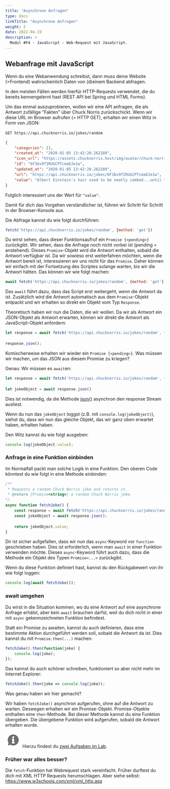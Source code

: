 ```yaml
---
title: "Asynchrone Anfragen"
type: docs
linkTitle: "Asynchrone Anfragen"
weight: 5
date: 2022-04-19
description: >
  Modul #F4 - JavaScript - Web-Request mit JavaScript.
---
```


## Webanfrage mit JavaScript
Wenn du eine Webanwendung schreibst, dann muss deine Website (=Frontend) wahrscheinlich Daten von (d)einem Backend abfragen.

In den meisten Fällen werden hierfür HTTP-Requests verwendet, die du bereits kennengelernt hast (REST API bei Spring und HTML Forms).

Um das einmal auszuprobieren, wollen wir eine API anfragen, die als Antwort zufällige "Fakten" über Chuck Norris zurückschickt. Wenn wir diese URL im Browser aufrufen (= HTTP GET), erhalten wir einen Witz in Form von JSON:

`GET https://api.chucknorris.io/jokes/random`

```json
{
    "categories": [],
    "created_at": "2020-01-05 13:42:20.262289",
    "icon_url": "https://assets.chucknorris.host/img/avatar/chuck-norris.png",
    "id": "6F3bv9fIRUGCPTcma6Je1w",
    "updated_at": "2020-01-05 13:42:20.262289",
    "url": "https://api.chucknorris.io/jokes/6F3bv9fIRUGCPTcma6Je1w",
    "value": "Albert Einstein's hair used to be neatly combed...until the day he met Chuck Norris."
}
```

Folglich interessiert uns der Wert für `"value"`.

Damit für dich das Vorgehen verständlicher ist, führen wir Schritt für Schritt in der Browser-Konsole aus.

Die Abfrage kannst du wie folgt durchführen:
```javascript
fetch('https://api.chucknorris.io/jokes/random', {method: 'get'})
```
Du wirst sehen, dass dieser Funktionsaufruf ein `Promise {<pending>}` zurückgibt. Wir sehen, dass die Anfrage noch nicht vorbei ist (pending = anstehend). Dieses `Promise`-Objekt wird die Antwort enthalten, sobald die Antwort verfügbar ist. Da wir sowieso erst weiterfahren möchten, wenn die Antwort bereit ist, interessieren wir uns  nicht für das `Promise`. Daher können wir einfach mit der Fortsetzung des Scriptes solange warten, bis wir die Antwort hätten. Das können wir wie folgt machen:

```javascript
await fetch('https://api.chucknorris.io/jokes/random', {method: 'get'})
```

Das `await` führt dazu, dass das Script erst weitergeht, wenn die Antwort da ist. Zusätzlich wird die Antwort automatisch aus dem `Promise`-Objekt entpackt und wir erhalten so direkt ein Objekt vom Typ `Response`.

Theoretisch haben wir nun die Daten, die wir wollen. Da wir als Antwort ein JSON-Objekt als Antwort erwarten, können wir direkt die Antwort als JavaScript-Objekt anfordern:

```javascript
let response = await fetch('https://api.chucknorris.io/jokes/random', {method: 'get'});

response.json();
```

Komischerweise erhalten wir wieder ein `Promise {<pending>}`. Was müssen wir machen, um das JSON aus diesem Promise zu kriegen?

Genau: Wir müssen es `await`en:
```javascript
let response = await fetch('https://api.chucknorris.io/jokes/random', {method: 'get'});

let jokeObject = await response.json()
```
Dies ist notwendig, da die Methode [json()](https://developer.mozilla.org/en-US/docs/Web/API/Response/json) asynchron den response Stream ausliest. 

Wenn du nun das `jokeObject` loggst (z.B. mit `console.log(jokeObject)`), siehst du, dass wir nun das gleiche Objekt, das wir ganz oben erwartet haben, erhalten haben.

Den Witz kannst du wie folgt ausgeben:
```javascript
console.log(jokeObject.value);
```

### Anfrage in eine Funktion einbinden
Im Normalfall packt man solche Logik in eine Funktion. Den oberen Code könntest du wie folgt in eine Methode einbinden:

```javascript
/** 
 * Requests a random Chuck Norris joke and returns it.
 * @return {Promise<string>} a random Chuck Norris joke.
*/
async function fetchJoke() {
    const response = await fetch('https://api.chucknorris.io/jokes/random', { method: 'get' })
    const jokeObject = await response.json();

    return jokeObject.value;
}
```

Dir ist sicher aufgefallen, dass wir nun das `async`-Keyword vor `function` geschrieben haben. Dies ist erforderlich, wenn man `await` in einer Funktion verwenden möchte. Dieses `async`-Keyword führt auch dazu, dass die Methode ein Objekt des Typen `Promise<...>` zurückgibt.

Wenn du diese Funktion definiert hast, kannst du den Rückgabewert von ihr wie folgt loggen:
```javascript
console.log(await fetchJoke());
```

### await umgehen
Du wirst in die Situation kommen, wo du eine Antwort auf eine asynchrone Anfrage erhälst, aber kein `await` brauchen darfst, weil du dich nicht in einer mit `async` gekennzeichneten Funktion befindest.

Statt ein Promise zu awaiten, kannst du auch definieren, dass eine bestimmte Aktion durchgeführt werden soll, sobald die Antwort da ist. Dies kannst du mit `Promise.then(...)` machen:

```javascript
fetchJoke().then(function(joke) {
    console.log(joke);
});
```

Das kannst du auch schöner schreiben, funktioniert so aber nicht mehr im Internet Explorer:
```javascript
fetchJoke().then(joke => console.log(joke));
```

Was genau haben wir hier gemacht?

Wir haben `fetchJoke()` asynchron aufgerufen, ohne auf die Antwort zu warten. Deswegen erhalten wir ein Promise-Objekt. Promise-Objekte enthalten eine `then`-Methode. Bei dieser Methode kannst du eine Funktion übergeben. Die übergebene Funktion wird aufgerufen, sobald die Antwort erhalten wurde.

![asset](/images/hint.png) Hierzu findest du [zwei Aufgaben im Lab](../../../../labs/web/html_css/03_javascript).

### Früher war alles besser?
Die `fetch`-Funktion hat Webrequest stark vereinfacht. Früher durftest du dich mit XML HTTP Requests herumschlagen. Aber siehe selbst: https://www.w3schools.com/xml/xml_http.asp 